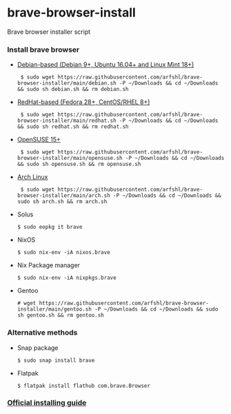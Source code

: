 # brave-browser-install
Brave browser installer script
### Install brave browser
- [Debian-based (Debian 9+, Ubuntu 16.04+ and Linux Mint 18+)](https://raw.githubusercontent.com/arfshl/brave-browser-installer/main/script/debian.sh)

       $ sudo wget https://raw.githubusercontent.com/arfshl/brave-browser-installer/main/debian.sh -P ~/Downloads && cd ~/Downloads && sudo sh debian.sh && rm debian.sh

- [RedHat-based (Fedora 28+, CentOS/RHEL 8+)](https://raw.githubusercontent.com/arfshl/brave-browser-installer/main/redhat.sh)

       $ sudo wget https://raw.githubusercontent.com/arfshl/brave-browser-installer/main/redhat.sh -P ~/Downloads && cd ~/Downloads && sudo sh redhat.sh && rm redhat.sh

- [OpenSUSE 15+](https://raw.githubusercontent.com/arfshl/brave-browser-installer/main/opensuse.sh)

       $ sudo wget https://raw.githubusercontent.com/arfshl/brave-browser-installer/main/opensuse.sh -P ~/Downloads && cd ~/Downloads && sudo sh opensuse.sh && rm opensuse.sh

- [Arch Linux](https://raw.githubusercontent.com/arfshl/brave-browser-installer/main/arch.sh)
     
       $ sudo wget https://raw.githubusercontent.com/arfshl/brave-browser-installer/main/arch.sh -P ~/Downloads && cd ~/Downloads && sudo sh arch.sh && rm arch.sh

- Solus 

      $ sudo eopkg it brave

- NixOS

      $ sudo nix-env -iA nixos.brave

- Nix Package manager

      $ sudo nix-env -iA nixpkgs.brave

- Gentoo

      # wget https://raw.githubusercontent.com/arfshl/brave-browser-installer/main/gentoo.sh -P ~/Downloads && cd ~/Downloads && sudo sh gentoo.sh && rm gentoo.sh

### Alternative methods
- Snap package
      
      $ sudo snap install brave

- Flatpak

      $ flatpak install flathub com.brave.Browser

### [Official installing guide](https://brave.com/linux/)
